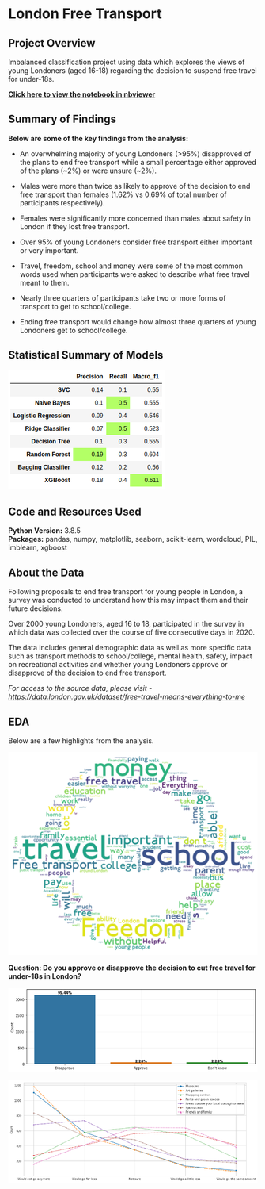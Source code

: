 # London Free Transport

## Project Overview 

Imbalanced classification project using data which explores the views of young Londoners (aged 16-18) regarding the decision to suspend free travel for under-18s.

[**Click here to view the notebook in nbviewer**](https://nbviewer.jupyter.org/github/dan-grant-hunter/London_Free_Transport/blob/main/london_free_transport.ipynb)

## Summary of Findings

**Below are some of the key findings from the analysis:**

- An overwhelming majority of young Londoners (>95%) disapproved of the plans to end free transport while a small percentage either approved of the plans (\~2%) or were unsure (\~2%).


- Males were more than twice as likely to approve of the decision to end free transport than females (1.62% vs 0.69% of total number of participants respectively).


- Females were significantly more concerned than males about safety in London if they lost free transport.


- Over 95% of young Londoners consider free transport either important or very important.


- Travel, freedom, school and money were some of the most common words used when participants were asked to describe what free travel meant to them.


- Nearly three quarters of participants take two or more forms of transport to get to school/college.


- Ending free transport would change how almost three quarters of young Londoners get to school/college. 

## Statistical Summary of Models

![alt text](images/model_scores.png "Model Scores Table")

## Code and Resources Used 
**Python Version:** 3.8.5  
**Packages:** pandas, numpy, matplotlib, seaborn, scikit-learn, wordcloud, PIL, imblearn, xgboost 

## About the Data

Following proposals to end free transport for young people in London, a survey was conducted to understand how this may impact them and their future decisions.

Over 2000 young Londoners, aged 16 to 18, participated in the survey in which data was collected over the course of five consecutive days in 2020. 

The data includes general demographic data as well as more specific data such as transport methods to school/college, mental health, safety, impact on recreational activities and whether young Londoners approve or disapprove of the decision to end free transport.

*For access to the source data, please visit - https://data.london.gov.uk/dataset/free-travel-means-everything-to-me*

## EDA

Below are a few highlights from the analysis. 

![alt text](images/wordcloud.png "Wordcloud")  

**Question: Do you approve or disapprove the decision to cut free travel for under-18s in London?**

![alt text](images/class_distribution.png "Class Distribution Chart")   

![alt text](images/activities.png "Activities Graph") 

